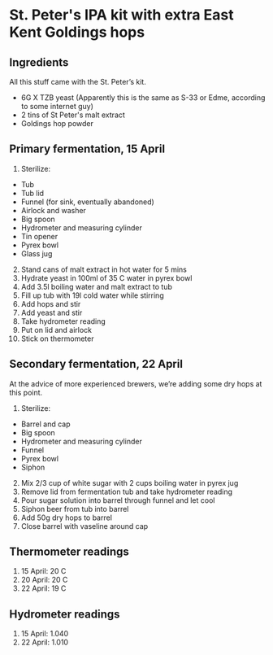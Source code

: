 # St. Peter's IPA kit with extra East Kent Goldings hops

## Ingredients

All this stuff came with the St. Peter’s kit.

* 6G X TZB yeast (Apparently this is the same as S-33 or Edme, according to some internet guy)
* 2 tins of St Peter's malt extract
* Goldings hop powder

## Primary fermentation, 15 April

1. Sterilize:
  * Tub
  * Tub lid
  * Funnel (for sink, eventually abandoned)
  * Airlock and washer
  * Big spoon
  * Hydrometer and measuring cylinder
  * Tin opener
  * Pyrex bowl
  * Glass jug
2. Stand cans of malt extract in hot water for 5 mins
3. Hydrate yeast in 100ml of 35 C water in pyrex bowl
4. Add 3.5l boiling water and malt extract to tub
5. Fill up tub with 19l cold water while stirring
6. Add hops and stir
7. Add yeast and stir
8. Take hydrometer reading
9. Put on lid and airlock
10. Stick on thermometer

## Secondary fermentation, 22 April

At the advice of more experienced brewers, we’re adding some dry hops at this point.

1. Sterilize:
  * Barrel and cap
  * Big spoon
  * Hydrometer and measuring cylinder
  * Funnel
  * Pyrex bowl
  * Siphon
2. Mix 2/3 cup of white sugar with 2 cups boiling water in pyrex jug
3. Remove lid from fermentation tub and take hydrometer reading
4. Pour sugar solution into barrel through funnel and let cool
5. Siphon beer from tub into barrel
6. Add 50g dry hops to barrel
7. Close barrel with vaseline around cap

## Thermometer readings

1. 15 April: 20 C
2. 20 April: 20 C
3. 22 April: 19 C

## Hydrometer readings

1. 15 April: 1.040
2. 22 April: 1.010

